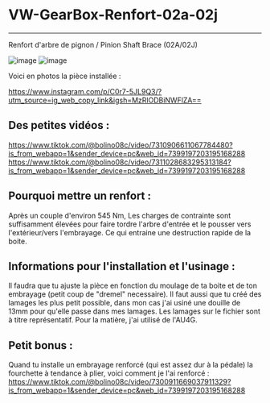 # VW-GearBox-Renfort-02a-02j
-----------------------------
Renfort d'arbre de pignon / Pinion Shaft Brace (02A/02J)

![image](https://github.com/user-attachments/assets/00451ee5-be8e-4a06-8cf7-058ff199c8ab)  ![image](https://github.com/user-attachments/assets/4dc96553-ad3f-43b9-be28-b2564f31650a)

Voici en photos la pièce installée :

https://www.instagram.com/p/C0r7-5JL9Q3/?utm_source=ig_web_copy_link&igsh=MzRlODBiNWFlZA==

Des petites vidéos :
--------------------
https://www.tiktok.com/@bolino08c/video/7310906611067784480?is_from_webapp=1&sender_device=pc&web_id=7399197203195168288
https://www.tiktok.com/@bolino08c/video/7311028683295313184?is_from_webapp=1&sender_device=pc&web_id=7399197203195168288

Pourquoi mettre un renfort :
----------------------------
Après un couple d'environ 545 Nm, 
Les charges de contrainte sont suffisamment élevées pour faire tordre l'arbre d'entrée et le pousser vers l'extérieur/vers l'embrayage. 
Ce qui entraine une destruction rapide de la boite.


Informations pour l'installation et l'usinage :
-----------------------------------------------
Il faudra que tu ajuste la pièce en fonction du moulage de ta boite et de ton embrayage (petit coup de "dremel" necessaire).
Il faut aussi que tu créé des lamages les plus petit possible, dans mon cas j'ai usiné une douille de 13mm pour qu'elle passe dans mes lamages.
Les lamages sur le fichier sont à titre représentatif.
Pour la matière, j'ai utilisé de l'AU4G.

Petit bonus :
-----------
Quand tu installe un embrayage renforcé (qui est assez dur à la pédale) la fourchette à tendance à plier, voici comment je l'ai renforcé :
https://www.tiktok.com/@bolino08c/video/7300911669037911329?is_from_webapp=1&sender_device=pc&web_id=7399197203195168288
